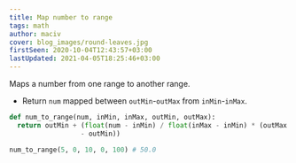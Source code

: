 ```yaml
---
title: Map number to range
tags: math
author: maciv
cover: blog_images/round-leaves.jpg
firstSeen: 2020-10-04T12:43:57+03:00
lastUpdated: 2021-04-05T18:25:46+03:00
---
```


Maps a number from one range to another range.

- Return `num` mapped between `outMin`-`outMax` from `inMin`-`inMax`.

```py
def num_to_range(num, inMin, inMax, outMin, outMax):
  return outMin + (float(num - inMin) / float(inMax - inMin) * (outMax
                  - outMin))
```

```py
num_to_range(5, 0, 10, 0, 100) # 50.0
```
